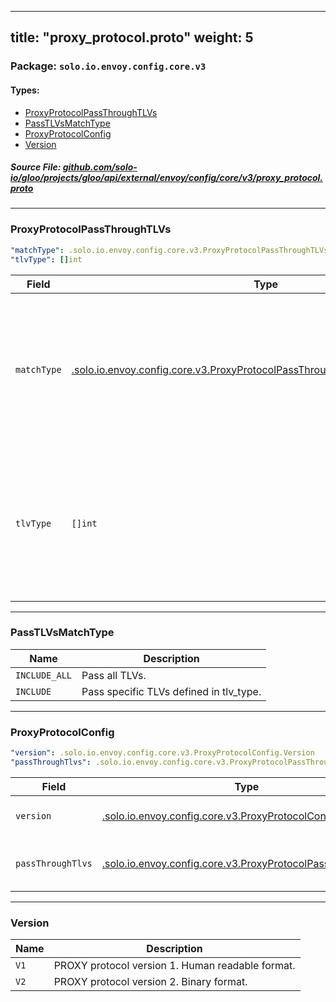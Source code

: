 
---
title: "proxy_protocol.proto"
weight: 5
---

<!-- Code generated by solo-kit. DO NOT EDIT. -->


### Package: `solo.io.envoy.config.core.v3` 
#### Types:


- [ProxyProtocolPassThroughTLVs](#proxyprotocolpassthroughtlvs)
- [PassTLVsMatchType](#passtlvsmatchtype)
- [ProxyProtocolConfig](#proxyprotocolconfig)
- [Version](#version)
  



##### Source File: [github.com/solo-io/gloo/projects/gloo/api/external/envoy/config/core/v3/proxy_protocol.proto](https://github.com/solo-io/gloo/blob/main/projects/gloo/api/external/envoy/config/core/v3/proxy_protocol.proto)





---
### ProxyProtocolPassThroughTLVs



```yaml
"matchType": .solo.io.envoy.config.core.v3.ProxyProtocolPassThroughTLVs.PassTLVsMatchType
"tlvType": []int

```

| Field | Type | Description |
| ----- | ---- | ----------- | 
| `matchType` | [.solo.io.envoy.config.core.v3.ProxyProtocolPassThroughTLVs.PassTLVsMatchType](../proxy_protocol.proto.sk/#passtlvsmatchtype) | The strategy to pass through TLVs. Default is INCLUDE_ALL. If INCLUDE_ALL is set, all TLVs will be passed through no matter the tlv_type field. |
| `tlvType` | `[]int` | The TLV types that are applied based on match_type. TLV type is defined as uint8_t in proxy protocol. See [the spec](https://www.haproxy.org/download/2.1/doc/proxy-protocol.txt) for details. |




---
### PassTLVsMatchType



| Name | Description |
| ----- | ----------- | 
| `INCLUDE_ALL` | Pass all TLVs. |
| `INCLUDE` | Pass specific TLVs defined in tlv_type. |




---
### ProxyProtocolConfig



```yaml
"version": .solo.io.envoy.config.core.v3.ProxyProtocolConfig.Version
"passThroughTlvs": .solo.io.envoy.config.core.v3.ProxyProtocolPassThroughTLVs

```

| Field | Type | Description |
| ----- | ---- | ----------- | 
| `version` | [.solo.io.envoy.config.core.v3.ProxyProtocolConfig.Version](../proxy_protocol.proto.sk/#version) | The PROXY protocol version to use. See https://www.haproxy.org/download/2.1/doc/proxy-protocol.txt for details. |
| `passThroughTlvs` | [.solo.io.envoy.config.core.v3.ProxyProtocolPassThroughTLVs](../proxy_protocol.proto.sk/#proxyprotocolpassthroughtlvs) | This config controls which TLVs can be passed to filter state if it is Proxy Protocol V2 header. If there is no setting for this field, no TLVs will be passed through. |




---
### Version



| Name | Description |
| ----- | ----------- | 
| `V1` | PROXY protocol version 1. Human readable format. |
| `V2` | PROXY protocol version 2. Binary format. |





<!-- Start of HubSpot Embed Code -->
<script type="text/javascript" id="hs-script-loader" async defer src="//js.hs-scripts.com/5130874.js"></script>
<!-- End of HubSpot Embed Code -->
